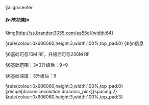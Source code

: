 §align:center
##### §n神龙镐§n

§img[http://ss.brandon3055.com/ea55c]{width:64}

§rule{colour:0x606060,height:3,width:100%,top_pad:0}
§b§n信息

§6基础可存16M RF，升级后可存256M RF

§6基础范围：3×3升级后：9×9

§6基础深度：3升级后：9

§rule{colour:0x606060,height:3,width:100%,top_pad:0}
§recipe[draconicevolution:draconic_pick]{spacing:2}
§rule{colour:0x606060,height:3,width:100%,top_pad:3}